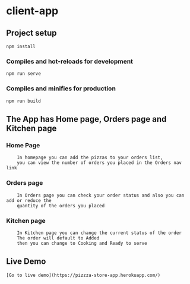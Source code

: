 # client-app

## Project setup
```
npm install
```

### Compiles and hot-reloads for development
```
npm run serve
```

### Compiles and minifies for production
```
npm run build
```

## The App has Home page, Orders page and Kitchen page

### Home Page
```
    In homepage you can add the pizzas to your orders list,
    you can view the number of orders you placed in the Orders nav link
```

### Orders page
```
    In Orders page you can check your order status and also you can add or reduce the
    quantity of the orders you placed
```

### Kitchen page
```
    In Kitchen page you can change the current status of the order
    The order will default to Added
    then you can change to Cooking and Ready to serve
```
## Live Demo
```
[Go to live demo](https://pizzza-store-app.herokuapp.com/)
```
